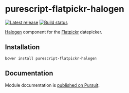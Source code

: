 # purescript-flatpickr-halogen

[![Latest release](http://img.shields.io/github/release/themoritz/purescript-flatpickr-halogen.svg)](https://github.com/themoritz/purescript-flatpickr-halogen/releases)
[![Build status](https://travis-ci.org/themoritz/purescript-flatpickr-halogen.svg?branch=master)](https://travis-ci.org/themoritz/purescript-flatpickr-halogen)

[Halogen](https://github.com/slamdata/purescript-halogen) component for
the [Flatpickr](https://chmln.github.io/flatpickr/) datepicker.

## Installation

```
bower install purescript-flatpickr-halogen
```

## Documentation

Module documentation is
[published on Pursuit](http://pursuit.purescript.org/packages/purescript-flatpickr-halogen).

